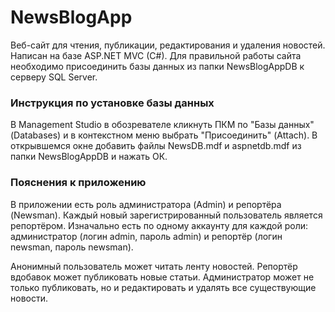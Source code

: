 # NewsBlogApp

Веб-сайт для чтения, публикации, редактирования и удаления новостей. Написан на базе ASP.NET MVC (C#). Для правильной работы сайта необходимо присоединить базы данных из папки NewsBlogAppDB к серверу SQL Server.

### Инструкция по установке базы данных
В Management Studio в обозревателе кликнуть ПКМ по "Базы данных" (Databases) и в контекстном меню выбрать "Присоединить" (Attach). В открывшемся окне добавить файлы NewsDB.mdf и aspnetdb.mdf из папки NewsBlogAppDB и нажать ОК.

### Пояснения к приложению
В приложении есть роль администратора (Admin) и репортёра (Newsman). Каждый новый зарегистрированный пользователь является репортёром. Изначально есть по одному аккаунту для каждой роли: администратор (логин admin, пароль admin) и репортёр (логин newsman, пароль newsman).

Анонимный пользователь может читать ленту новостей. Репортёр вдобавок может публиковать новые статьи. Администратор может не только публиковать, но и редактировать и удалять все существующие новости.
